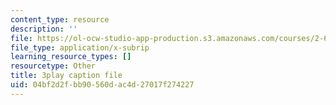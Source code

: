```yaml
---
content_type: resource
description: ''
file: https://ol-ocw-studio-app-production.s3.amazonaws.com/courses/2-627-fundamentals-of-photovoltaics-fall-2013/04bf2d2fbb90560dac4d27017f274227_BcVzc6IGwS0.vtt
file_type: application/x-subrip
learning_resource_types: []
resourcetype: Other
title: 3play caption file
uid: 04bf2d2f-bb90-560d-ac4d-27017f274227
---
```

